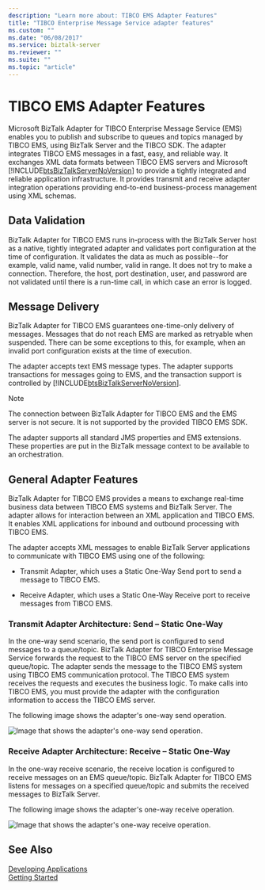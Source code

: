 ```yaml
---
description: "Learn more about: TIBCO EMS Adapter Features"
title: "TIBCO Enterprise Message Service adapter features"
ms.custom: ""
ms.date: "06/08/2017"
ms.service: biztalk-server
ms.reviewer: ""
ms.suite: ""
ms.topic: "article"
---
```

# TIBCO EMS Adapter Features
Microsoft BizTalk Adapter for TIBCO Enterprise Message Service (EMS) enables you to publish and subscribe to queues and topics managed by TIBCO EMS, using BizTalk Server and the TIBCO SDK. The adapter integrates TIBCO EMS messages in a fast, easy, and reliable way. It exchanges XML data formats between TIBCO EMS servers and Microsoft [!INCLUDE[btsBizTalkServerNoVersion](../includes/btsbiztalkservernoversion-md.md)] to provide a tightly integrated and reliable application infrastructure. It provides transmit and receive adapter integration operations providing end-to-end business-process management using XML schemas.  
  
## Data Validation  
 BizTalk Adapter for TIBCO EMS runs in-process with the BizTalk Server host as a native, tightly integrated adapter and validates port configuration at the time of configuration. It validates the data as much as possible--for example, valid name, valid number, valid in range. It does not try to make a connection. Therefore, the host, port destination, user, and password are not validated until there is a run-time call, in which case an error is logged.  
  
## Message Delivery  
 BizTalk Adapter for TIBCO EMS guarantees one-time-only delivery of messages. Messages that do not reach EMS are marked as retryable when suspended. There can be some exceptions to this, for example, when an invalid port configuration exists at the time of execution.  
  
 The adapter accepts text EMS message types.  The adapter supports transactions for messages going to EMS, and the transaction support is controlled by [!INCLUDE[btsBizTalkServerNoVersion](../includes/btsbiztalkservernoversion-md.md)].  
  
> [!NOTE]
>  The connection between BizTalk Adapter for TIBCO EMS and the EMS server is not secure. It is not supported by the provided TIBCO EMS SDK.  
  
 The adapter supports all standard JMS properties and EMS extensions. These properties are put in the BizTalk message context to be available to an orchestration.  
  
## General Adapter Features  
 BizTalk Adapter for TIBCO EMS provides a means to exchange real-time business data between TIBCO EMS systems and BizTalk Server. The adapter allows for interaction between an XML application and TIBCO EMS. It enables XML applications for inbound and outbound processing with TIBCO EMS.  
  
 The adapter accepts XML messages to enable BizTalk Server applications to communicate with TIBCO EMS using one of the following:  
  
-   Transmit Adapter, which uses a Static One-Way Send port to send a message to TIBCO EMS.  
  
-   Receive Adapter, which uses a Static One-Way Receive port to receive messages from TIBCO EMS.  
  
### Transmit Adapter Architecture: Send – Static One-Way  
 In the one-way send scenario, the send port is configured to send messages to a queue/topic. BizTalk Adapter for TIBCO Enterprise Message Service forwards the request to the TIBCO EMS server on the specified queue/topic. The adapter sends the message to the TIBCO EMS system using TIBCO EMS communication protocol. The TIBCO EMS system receives the requests and executes the business logic. To make calls into TIBCO EMS, you must provide the adapter with the configuration information to access the TIBCO EMS server.  
  
 The following image shows the adapter's one-way send operation.  
  
 ![Image that shows the adapter's one-way send operation.](../core/media/tibcoems-architecture-send.gif "TIBCOEMS_architecture_send")  
  
### Receive Adapter Architecture: Receive – Static One-Way  
 In the one-way receive scenario, the receive location is configured to receive messages on an EMS queue/topic. BizTalk Adapter for TIBCO EMS listens for messages on a specified queue/topic and submits the received messages to BizTalk Server.  
  
 The following image shows the adapter's one-way receive operation.  
  
 ![Image that shows the adapter's one-way receive operation.](../core/media/tibcoems-architecture-receive.gif "TIBCOEMS_architecture_receive")  
  
## See Also  
 [Developing Applications](../core/developing-applications5.md)   
 [Getting Started](../core/getting-started-with-biztalk-adapter-for-tibco-enterprise-message-service.md)
